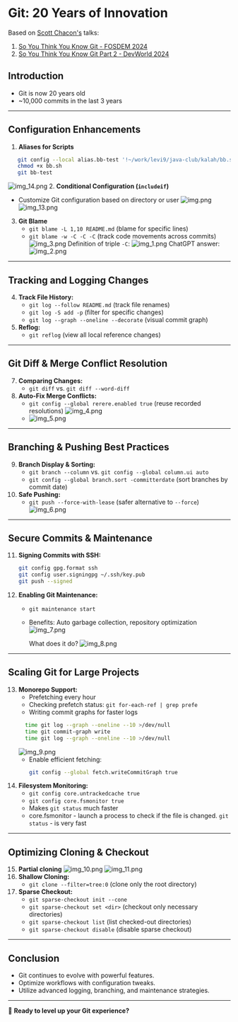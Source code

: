 # Git: 20 Years of Innovation

Based on [Scott Chacon's](https://gist.github.com/schacon) talks: 
1. [So You Think You Know Git - FOSDEM 2024](https://www.youtube.com/watch?v=aolI_Rz0ZqY&t=2216s)
2. [So You Think You Know Git Part 2 - DevWorld 2024](https://www.youtube.com/watch?v=Md44rcw13k4&t=111s)

## Introduction
- Git is now 20 years old
- ~10,000 commits in the last 3 years

---

## Configuration Enhancements
1. **Aliases for Scripts**
```bash
   git config --local alias.bb-test '!~/work/levi9/java-club/kalah/bb.sh'
   chmod +x bb.sh 
   git bb-test
   ```
![img_14.png](img_14.png)
2. **Conditional Configuration (`includeif`)**
   - Customize Git configuration based on directory or user
   ![img.png](img.png)
   ![img_13.png](img_13.png)
3. **Git Blame**
   - `git blame -L 1,10 README.md` (blame for specific lines)
   - `git blame -w -C -C -C` (track code movements across commits)
     ![img_3.png](img_3.png)
   Definition of triple `-C`:
     ![img_1.png](img_1.png)
   ChatGPT answer:
     ![img_2.png](img_2.png)
---

## Tracking and Logging Changes
4. **Track File History:**
   - `git log --follow README.md` (track file renames)
   - `git log -S add -p` (filter for specific changes)
   - `git log --graph --oneline --decorate` (visual commit graph)
6. **Reflog:**
   - `git reflog` (view all local reference changes)

---

## Git Diff & Merge Conflict Resolution
7. **Comparing Changes:**
   - `git diff` vs. `git diff --word-diff`
8. **Auto-Fix Merge Conflicts:**
   - `git config --global rerere.enabled true` (reuse recorded resolutions)
     ![img_4.png](img_4.png)
   - ![img_5.png](img_5.png)
---

## Branching & Pushing Best Practices
9. **Branch Display & Sorting:**
   - `git branch --column` vs. `git config --global column.ui auto`
   - `git config --global branch.sort -committerdate` (sort branches by commit date)
10. **Safe Pushing:**
    - `git push --force-with-lease` (safer alternative to `--force`)
      ![img_6.png](img_6.png)
---

## Secure Commits & Maintenance
11. **Signing Commits with SSH:**
    ```bash
    git config gpg.format ssh
    git config user.signingpg ~/.ssh/key.pub
    git push --signed
    ```
12. **Enabling Git Maintenance:**
    - `git maintenance start`
    - Benefits: Auto garbage collection, repository optimization
      ![img_7.png](img_7.png)
    
      What does it do?
      ![img_8.png](img_8.png)
---

## Scaling Git for Large Projects
13. **Monorepo Support:**
    - Prefetching every hour
    - Checking prefetch status: `git for-each-ref | grep prefe`
    - Writing commit graphs for faster logs
    ```bash
      time git log --graph --oneline --10 >/dev/null
      time git commit-graph write
      time git log --graph --oneline --10 >/dev/null
      ```
    ![img_9.png](img_9.png)
    - Enable efficient fetching:
      ```bash
      git config --global fetch.writeCommitGraph true
      ```
14. **Filesystem Monitoring:**
    - `git config core.untrackedcache true`
    - `git config core.fsmonitor true`
    - Makes `git status` much faster 
    - core.fsmonitor - launch a process to check if the file is changed.
      `git status` - is very fast

---

## Optimizing Cloning & Checkout
15. **Partial cloning**
    ![img_10.png](img_10.png)
    ![img_11.png](img_11.png)
16. **Shallow Cloning:**
    - `git clone --filter=tree:0` (clone only the root directory)
16. **Sparse Checkout:**
    - `git sparse-checkout init --cone`
    - `git sparse-checkout set <dir>` (checkout only necessary directories)
    - `git sparse-checkout list` (list checked-out directories)
    - `git sparse-checkout disable` (disable sparse checkout)

---

## Conclusion
- Git continues to evolve with powerful features.
- Optimize workflows with configuration tweaks.
- Utilize advanced logging, branching, and maintenance strategies.

---

🚀 **Ready to level up your Git experience?**
